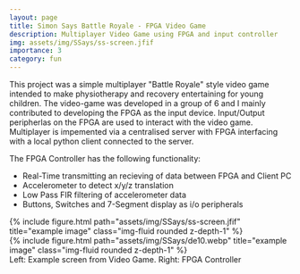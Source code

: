 ```yaml
---
layout: page
title: Simon Says Battle Royale - FPGA Video Game
description: Multiplayer Video Game using FPGA and input controller
img: assets/img/SSays/ss-screen.jfif
importance: 3
category: fun
---
```


This project was a simple multiplayer "Battle Royale" style video game intended to make physiotherapy and recovery entertaining for young children. The video-game was developed in a group of 6 and I mainly contributed to developing the FPGA as the input device.
Input/Output peripherlas on the FPGA are used to interact with the video game. Multiplayer is impemented via a centralised server with FPGA interfacing with a local python client connected to the server. 

The FPGA Controller has the following functionality:
- Real-Time transmitting an recieving of data between FPGA and Client PC
- Accelerometer to detect x/y/z translation
- Low Pass FIR filtering of accelerometer data
- Buttons, Switches and 7-Segment display as i/o peripherals 

<div class="row">
    <div class="col-sm mt-3 mt-md-0">
        {% include figure.html path="assets/img/SSays/ss-screen.jfif" title="example image" class="img-fluid rounded z-depth-1" %}
    </div>
    <div class="col-sm mt-3 mt-md-0">
        {% include figure.html path="assets/img/SSays/de10.webp" title="example image" class="img-fluid rounded z-depth-1" %}
    </div>
</div>
<div class="caption">
    Left: Example screen from Video Game. Right: FPGA Controller
</div>
